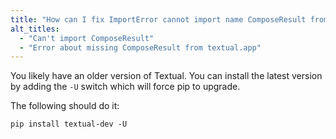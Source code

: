 ```yaml
---
title: "How can I fix ImportError cannot import name ComposeResult from textual.app ?"
alt_titles:
  - "Can't import ComposeResult"
  - "Error about missing ComposeResult from textual.app"
---
```


You likely have an older version of Textual. You can install the latest version by adding the `-U` switch which will force pip to upgrade.

The following should do it:

```
pip install textual-dev -U
```
